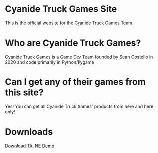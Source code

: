 # Cyanide Truck Games Site
This is the official website for the Cyanide Truck Games Team.

# Who are Cyanide Truck Games?
Cyanide Truck Games is a Game Dev Team founded by Sean Costello in 2020 and code primarily in Python/Pygame

# Can I get any of their games from this site?
Yes! You can get all Cyanide Truck Games' products from here and here only!

# Downloads
<a id="raw-url" href="https://raw.githubusercontent.com/Cyanide-Truck-Games/Cyanide-Truck-Games/main/ta_ne_launcher.zip">Download TA: NE Demo</a>